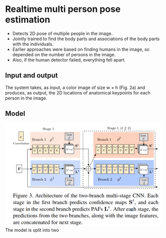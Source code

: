 # Realtime multi person pose estimation
- Detects 2D pose of multiple people in the image. 
- Jointly trained to find the body parts and associations of the body parts with the 
individuals.
- Earlier approaches were based on finding humans in the image, so depended on the number of persons in the image. 
- Also, if the human detector failed, everything fell apart.
## Input and output
The system takes, as input, a color image of size w × h (Fig. 2a)
and produces, as output, the 2D locations of anatomical keypoints
for each person in the image.

## Model 
![alt text](https://github.com/kritiagg/Realtime_Multi-Person_Pose_Estimation/blob/master/model.PNG)
The model is split into two 
